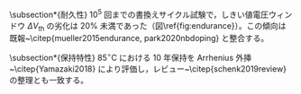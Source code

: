 \subsection*{耐久性}
$10^5$ 回までの書換えサイクル試験で，しきい値電圧ウィンドウ $\Delta V_\mathrm{th}$ の劣化は 20\% 未満であった（図\ref{fig:endurance}）。この傾向は既報~\citep{mueller2015endurance, park2020nbdoping} と整合する。

\subsection*{保持特性}
$85^\circ$C における 10 年保持を Arrhenius 外挿~\citep{Yamazaki2018} により評価し，レビュー~\citep{schenk2019review} の整理とも一致する。

